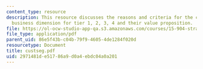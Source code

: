 ```yaml
---
content_type: resource
description: This resource discusses the reasons and criteria for the customer segmentation,
  business dimension for tier 1, 2, 3, 4 and their value proposition.
file: https://ol-ocw-studio-app-qa.s3.amazonaws.com/courses/15-904-strategic-management-ii-fall-2005/2971481de51786a9d0a4ebdc04a0a201_custseg.pdf
file_type: application/pdf
parent_uid: 86e5f43b-c04b-79f9-4605-4de1284f020d
resourcetype: Document
title: custseg.pdf
uid: 2971481d-e517-86a9-d0a4-ebdc04a0a201
---
```

